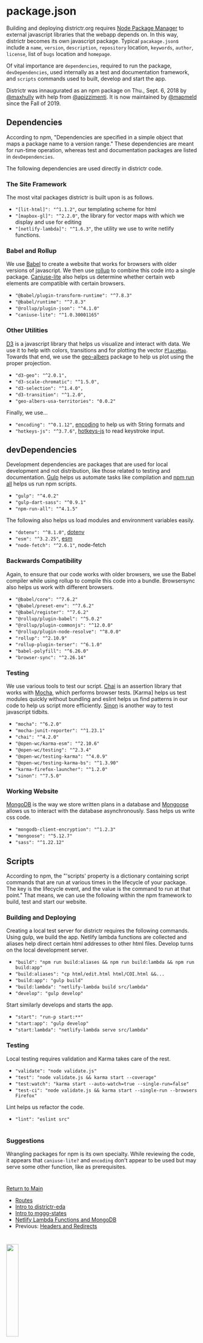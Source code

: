 # package.json

Building and deploying districtr.org requires [Node Package Manager] to
external javascript libraries that the webapp depends on. In this way,
districtr becomes its own javascript package. Typical `pacakage.json`s
include a `name`, `version`, `description`, `repository` location, 
`keywords`, `author`, `license`, list of `bugs` location and `homepage`.

Of vital importance are `dependencies`, required to run the package,
`devDependencies`, used internally as a test and documentation
framework, and `scripts` commands used to built, develop and start the
app.

Districtr was innaugurated as an npm package on Thu., Sept. 6, 2018 by
[@maxhully] with help from [@apizzimenti]. It is now maintained by
[@mapmeld] since the Fall of 2019.


## Dependencies

According to npm, "Dependencies are specified in a simple object that
maps a package name to a version range." These dependencies are meant
for run-time operation, whereas test and documentation packages are
listed in `devDependencies`.

The following dependencies are used directly in districtr code.

### The Site Framework

The most vital packages districtr is built upon is as follows.
- `"[lit-html]": "^1.1.2"`, our templating scheme for html
- `"[mapbox-gl]": "^2.2.0"`, the library for vector maps with which we
display and use for editing
- `"[netlify-lambda]": "^1.6.3"`, the utility we use to write netlify
functions.
        
### Babel and Rollup

We use [Babel] to create a website that works for browsers with
older versions of javascript. We then use [rollup] to combine this
code into a single package. [Caniuse-lite] also helps us determine
whether certain web elements are compatible with certain browsers.

- `"@babel/plugin-transform-runtime": "^7.8.3"`
- `"@babel/runtime": "^7.8.3"`
- `"@rollup/plugin-json": "^4.1.0"`
- `"caniuse-lite": "^1.0.30001165"`

### Other Utilities

[D3] is a javascript library that helps us visualize and interact
with data. We use it to help with colors, transitions and for
plotting the vector [`PlaceMap`]. Towards that end, we use
the [geo-albers] package to help us plot using the proper
projection.
 
- `"d3-geo": "^2.0.1",`
- `"d3-scale-chromatic": "^1.5.0",`
- `"d3-selection": "^1.4.0",`
- `"d3-transition": "^1.2.0",`
- `"geo-albers-usa-territories": "0.0.2"`

Finally, we use...

- `"encoding": "^0.1.12"`, [encoding] to help us with String formats and
- `"hotkeys-js": "^3.7.6"`, [hotkeys-js] to read keystroke input. 

## devDependencies

Development dependencies are packages that are used for local
development and not distribution, like those related to testing and
documentation. [Gulp] helps us automate tasks like compilation and
[npm run all] helps us run npm scripts. 

- `"gulp": "^4.0.2"`
- `"gulp-dart-sass": "^0.9.1"`
- `"npm-run-all": "^4.1.5"`

The following also helps us load modules and environment variables
easily. 

- `"dotenv": "^8.1.0"`, [dotenv]
- `"esm": "^3.2.25"`, [esm]
- `"node-fetch": "^2.6.1"`, node-fetch

### Backwards Compatibility

Again, to ensure that our code works with older browsers, we use the
Babel compiler while using rollup to compile this code into a bundle.
Browsersync also helps us work with different browsers.

- `"@babel/core": "^7.6.2"`
- `"@babel/preset-env": "^7.6.2"`
- `"@babel/register": "^7.6.2"`
- `"@rollup/plugin-babel": "^5.0.2"`
- `"@rollup/plugin-commonjs": "^12.0.0"`
- `"@rollup/plugin-node-resolve": "^8.0.0"`
- `"rollup": "^2.10.9"`
- `"rollup-plugin-terser": "^6.1.0"`
- `"babel-polyfill": "^6.26.0"`
- `"browser-sync": "^2.26.14"`

### Testing           

We use various tools to test our script. [Chai] is an assertion library
that works with [Mocha], which performs browser tests. [Karma] helps us
test modules quickly without bundling and eslint helps us find patterns
in our code to help us script more efficiently. [Sinon] is another way
to test javascript tidbits.

- `"mocha": "^6.2.0"`
- `"mocha-junit-reporter": "^1.23.1"`
- `"chai": "^4.2.0"`
- `"@open-wc/karma-esm": "^2.10.6"`
- `"@open-wc/testing": "^2.3.4"`
- `"@open-wc/testing-karma": "^4.0.9"`
- `"@open-wc/testing-karma-bs": "^1.3.90"`
- `"karma-firefox-launcher": "^1.2.0"`
- `"sinon": "^7.5.0"`

### Working Website

[MongoDB] is the way we store written plans in a database and [Mongoose]
allows us to interact with the database asynchronously. Sass helps us
write css code.

- `"mongodb-client-encryption": "^1.2.3"`
- `"mongoose": "^5.12.7"`
- `"sass": "^1.22.12"`

## Scripts 

According to npm, the "'scripts' property is a dictionary containing
script commands that are run at various times in the lifecycle of your
package. The key is the lifecycle event, and the value is the command to
run at that point." That means, we can use the following within the npm
framework to build, test and start our website. 

### Building and Deploying

Creating a local test server for districtr requires the following
commands. Using gulp, we build the app. Netlify lambda functions are
collected and aliases help direct certain html addresses to other html
files. Develop turns on the local development server. 

- `"build": "npm run build:aliases && npm run build:lambda && npm run build:app"`
- `"build:aliases": "cp html/edit.html html/COI.html &&...`
- `"build:app": "gulp build"`
- `"build:lambda": "netlify-lambda build src/lambda"`
- `"develop": "gulp develop"`

Start similarly develops and starts the app. 

- `"start": "run-p start:**"`
- `"start:app": "gulp develop"`
- `"start:lambda": "netlify-lambda serve src/lambda"`

### Testing 

Local testing requires validation and Karma takes care of the rest.

- `"validate": "node validate.js"`
- `"test": "node validate.js && karma start --coverage"`
- `"test:watch": "karma start --auto-watch=true --single-run=false"`
- `"test-ci": "node validate.js && karma start --single-run --browsers Firefox"`

Lint helps us refactor the code. 

- `"lint": "eslint src"`

# #

### Suggestions

Wrangling packages for npm is its own specialty. While reviewing the code,
it appears that `caniuse-lite?` and `encoding` don't appear to be used
but may serve some other function, like as prerequisites. 

# #

[Return to Main](../README.md)
- [Routes](../09deployment/routes.md)
- [Intro to districtr-eda](../09deployment/districtreda.md)
- [Intro to mggg-states](../09deployment/mggg-states.md)
- [Netlify Lambda Functions and MongoDB](../09deployment/mongolambdas.md)
- Previous: [Headers and Redirects](../09deployment/headersredirects.md)

[@maxhully]: http://github.com/maxhully
[@mapmeld]: http://github.com/mapmeld
[@apizzimenti]: http://github.com/apizzimenti

[Node Package Manager]: https://www.npmjs.com/
[lit-html]: https://lit-html.polymer-project.org/
[mapbox-gl]: https://docs.mapbox.com/mapbox-gl-js/api/
[netlify-lambda]: https://github.com/netlify/netlify-lambda
[Babel]: https://babeljs.io/
[rollup]: https://rollupjs.org/
[Caniuse-lite]: https://www.npmjs.com/package/caniuse-lite
[D3]: https://d3js.org/
[`PlaceMap`]: ../07pages/placemap.md
[geo-albers]: https://github.com/stamen/geo-albers-usa-territories
[encoding]: https://www.npmjs.com/package/encoding
[hotkeys-js]: https://www.npmjs.com/package/hotkeys-js
[Gulp]: https://gulpjs.com/
[npm run all]: https://www.npmjs.com/package/npm-run-all
[dotenv]: https://www.npmjs.com/package/dotenv
[esm]: https://www.npmjs.com/package/esm
[node-fetch]: https://www.npmjs.com/package/node-fetch
[babel-polyfill]: https://babeljs.io/docs/en/babel-polyfill
[browser-sync]: https://browsersync.io/
[Chai]: https://www.chaijs.com/
[Mocha]: https://mochajs.org/
[Sinon]: https://sinonjs.org/
[Mongoose]: https://mongoosejs.com/
[MongoDB]: https://www.mongodb.com/

# #

<img src="../../assets/mggg.svg" width=25%>

[The Metric Geometry and Gerrymandering Group Redistricting Lab](http://mggg.org)

Tufts University, Medford and Somerville, MA
